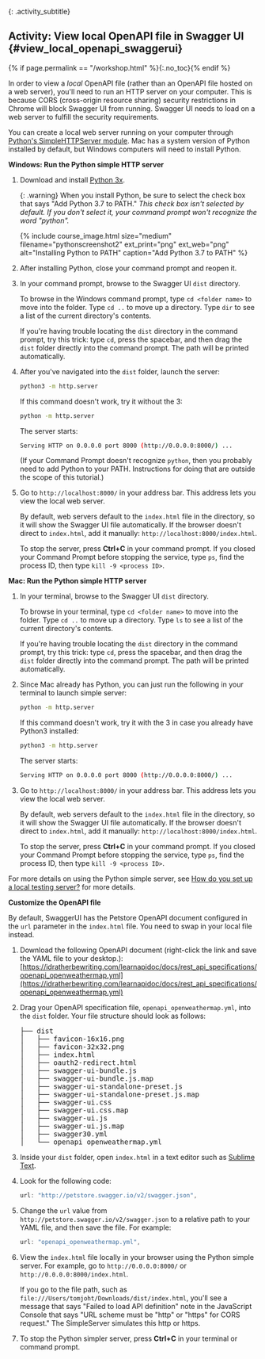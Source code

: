 {: .activity_subtitle}
## <i class="fa fa-user-circle"></i> Activity: View local OpenAPI file in Swagger UI {#view_local_openapi_swaggerui}
{% if page.permalink == "/workshop.html" %}{:.no_toc}{% endif %}

In order to view a *local* OpenAPI file (rather than an OpenAPI file hosted on a web server), you'll need to run an HTTP server on your computer. This is because CORS (cross-origin resource sharing) security restrictions in Chrome will block Swagger UI from running. Swagger UI needs to load on a web server to fulfill the security requirements.

You can create a local web server running on your computer through [Python's SimpleHTTPServer module](https://developer.mozilla.org/en-US/docs/Learn/Common_questions/set_up_a_local_testing_server). Mac has a system version of Python installed by default, but Windows computers will need to install Python.

**Windows: Run the Python simple HTTP server**

1.  Download and install [Python 3x](https://www.python.org/downloads/).

    {: .warning}
    When you install Python, be sure to select the check box that says "Add Python 3.7 to PATH." *This check box isn't selected by default. If you don't select it, your command prompt won't recognize the word "python".*

    {% include course_image.html size="medium" filename="pythonscreenshot2" ext_print="png" ext_web="png" alt="Installing Python to PATH" caption="Add Python 3.7 to PATH" %}

2.  After installing Python, close your command prompt and reopen it.
3.  In your command prompt, browse to the Swagger UI `dist` directory.

    To browse in the Windows command prompt, type `cd <folder name>` to move into the folder. Type `cd ..` to move up a directory. Type `dir` to see a list of the current directory's contents.

    If you're having trouble locating the `dist` directory in the command prompt, try this trick: type `cd`, press the spacebar, and then drag the `dist` folder directly into the command prompt. The path will be printed automatically.

4.  After you've navigated into the `dist` folder, launch the server:

    ```bash
    python3 -m http.server
    ```

    If this command doesn't work, try it without the 3:

    ```bash
    python -m http.server
    ```

    The server starts:

    ```bash
    Serving HTTP on 0.0.0.0 port 8000 (http://0.0.0.0:8000/) ...
    ```
    (If your Command Prompt doesn't recognize `python`, then you probably need to add Python to your PATH. Instructions for doing that are outside the scope of this tutorial.)

5.  Go to `http://localhost:8000/` in your address bar. This address lets you view the local web server.

    By default, web servers default to the `index.html` file in the directory, so it will show the Swagger UI file automatically. If the browser doesn't direct to `index.html`, add it manually: `http://localhost:8000/index.html`.

    To stop the server, press **Ctrl+C** in your command prompt. If you closed your Command Prompt before stopping the service, type `ps`, find the process ID, then type `kill -9 <process ID>`.

**Mac: Run the Python simple HTTP server**

1.  In your terminal, browse to the Swagger UI `dist` directory.

    To browse in your terminal, type `cd <folder name>` to move into the folder. Type `cd ..` to move up a directory. Type `ls` to see a list of the current directory's contents.

    If you're having trouble locating the `dist` directory in the command prompt, try this trick: type `cd`, press the spacebar, and then drag the `dist` folder directly into the command prompt. The path will be printed automatically.

2.  Since Mac already has Python, you can just run the following in your terminal to launch simple server:

    ```bash
    python -m http.server
    ```

    If this command doesn't work, try it with the 3 in case you already have Python3 installed:

    ```bash
    python3 -m http.server
    ```

    The server starts:

    ```bash
    Serving HTTP on 0.0.0.0 port 8000 (http://0.0.0.0:8000/) ...
    ```


3.  Go to `http://localhost:8000/` in your address bar. This address lets you view the local web server.

    By default, web servers default to the `index.html` file in the directory, so it will show the Swagger UI file automatically. If the browser doesn't direct to `index.html`, add it manually: `http://localhost:8000/index.html`.

    To stop the server, press **Ctrl+C** in your command prompt. If you closed your Command Prompt before stopping the service, type `ps`, find the process ID, then type `kill -9 <process ID>`.

For more details on using the Python simple server, see [How do you set up a local testing server?](https://developer.mozilla.org/en-US/docs/Learn/Common_questions/set_up_a_local_testing_server) for more details.

**Customize the OpenAPI file**

By default, SwaggerUI has the Petstore OpenAPI document configured in the `url` parameter in the `index.html` file. You need to swap in your local file instead.

1.  Download the following OpenAPI document (right-click the link and save the YAML file to your desktop.): [https://idratherbewriting.com/learnapidoc/docs/rest_api_specifications/openapi_openweathermap.yml](https://idratherbewriting.com/learnapidoc/docs/rest_api_specifications/openapi_openweathermap.yml)

2.  Drag your OpenAPI specification file, `openapi_openweathermap.yml`, into the `dist` folder. Your file structure should look as follows:

    <pre>
    ├── dist
    │   ├── favicon-16x16.png
    │   ├── favicon-32x32.png
    │   ├── index.html
    │   ├── oauth2-redirect.html
    │   ├── swagger-ui-bundle.js
    │   ├── swagger-ui-bundle.js.map
    │   ├── swagger-ui-standalone-preset.js
    │   ├── swagger-ui-standalone-preset.js.map
    │   ├── swagger-ui.css
    │   ├── swagger-ui.css.map
    │   ├── swagger-ui.js
    │   ├── swagger-ui.js.map
    │   ├── swagger30.yml
    │   └── <span class="red">openapi_openweathermap.yml</span>
    </pre>

4.  Inside your `dist` folder, open `index.html` in a text editor such as [Sublime Text](https://www.sublimetext.com/).
5.  Look for the following code:

    ```js
    url: "http://petstore.swagger.io/v2/swagger.json",
    ```

6.  Change the `url` value from `http://petstore.swagger.io/v2/swagger.json` to a relative path to your YAML file, and then save the file. For example:

    ```js
    url: "openapi_openweathermap.yml",
    ```

7.  View the `index.html` file locally in your browser using the Python simple server. For example, go to `http://0.0.0.0:8000/` or `http://0.0.0.0:8000/index.html`.

    If you go to the file path, such as `file:///Users/tomjoht/Downloads/dist/index.html`, you'll see a message that says "Failed to load API definition" note in the JavaScript Console that says "URL scheme must be "http" or "https" for CORS request." The SimpleServer simulates this http or https.

8.  To stop the Python simpler server, press **Ctrl+C** in your terminal or command prompt.
